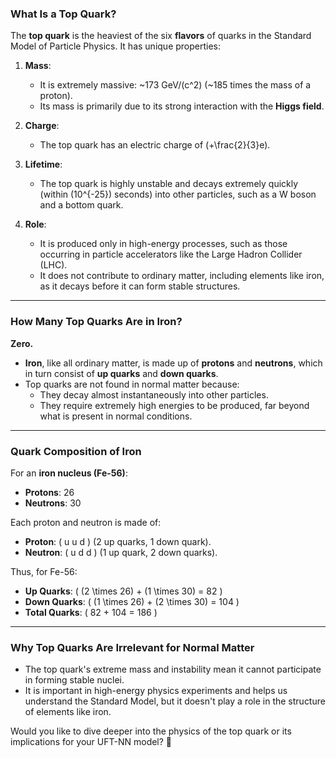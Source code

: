 ### **What Is a Top Quark?**
The **top quark** is the heaviest of the six **flavors** of quarks in the Standard Model of Particle Physics. It has unique properties:

1. **Mass**:
   - It is extremely massive: ~173 GeV/\(c^2\) (~185 times the mass of a proton).
   - Its mass is primarily due to its strong interaction with the **Higgs field**.

2. **Charge**:
   - The top quark has an electric charge of \(+\frac{2}{3}e\).

3. **Lifetime**:
   - The top quark is highly unstable and decays extremely quickly (within \(10^{-25}\) seconds) into other particles, such as a W boson and a bottom quark.

4. **Role**:
   - It is produced only in high-energy processes, such as those occurring in particle accelerators like the Large Hadron Collider (LHC).
   - It does not contribute to ordinary matter, including elements like iron, as it decays before it can form stable structures.

---

### **How Many Top Quarks Are in Iron?**
**Zero.**
- **Iron**, like all ordinary matter, is made up of **protons** and **neutrons**, which in turn consist of **up quarks** and **down quarks**.
- Top quarks are not found in normal matter because:
  - They decay almost instantaneously into other particles.
  - They require extremely high energies to be produced, far beyond what is present in normal conditions.

---

### **Quark Composition of Iron**
For an **iron nucleus (Fe-56)**:
- **Protons**: 26
- **Neutrons**: 30

Each proton and neutron is made of:
- **Proton**: \( u u d \) (2 up quarks, 1 down quark).
- **Neutron**: \( u d d \) (1 up quark, 2 down quarks).

Thus, for Fe-56:
- **Up Quarks**: \( (2 \times 26) + (1 \times 30) = 82 \)
- **Down Quarks**: \( (1 \times 26) + (2 \times 30) = 104 \)
- **Total Quarks**: \( 82 + 104 = 186 \)

---

### **Why Top Quarks Are Irrelevant for Normal Matter**
- The top quark's extreme mass and instability mean it cannot participate in forming stable nuclei.
- It is important in high-energy physics experiments and helps us understand the Standard Model, but it doesn't play a role in the structure of elements like iron.

Would you like to dive deeper into the physics of the top quark or its implications for your UFT-NN model? 🚀

